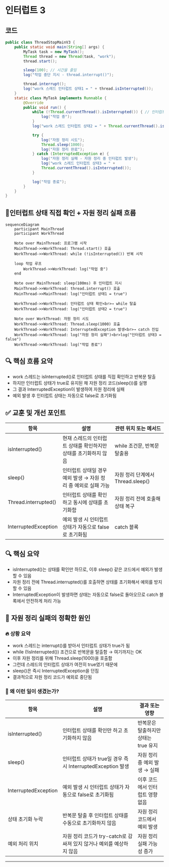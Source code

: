 # 인터럽트 3

## 코드
```java
public class ThreadStopMainV3 {
    public static void main(String[] args) {
        MyTask task = new MyTask();
        Thread thread = new Thread(task, "work");
        thread.start();

        sleep(100); // 시간을 줄임
        log("작업 중단 지시 - thread.interrupt()");

        thread.interrupt();
        log("work 스레드 인터럽트 상태1 = " + thread.isInterrupted());
    }
    static class MyTask implements Runnable {
        @Override
        public void run() {
            while (!Thread.currentThread().isInterrupted()) { // 인터럽트 상태 변경X
                log("작업 중");
            }
            log("work 스레드 인터럽트 상태2 = " + Thread.currentThread().isInterrupted());

            try {
                log("자원 정리 시도");
                Thread.sleep(1000);
                log("자원 정리 완료");
            } catch (InterruptedException e) {
                log("자원 정리 실패 - 자원 정리 중 인터럽트 발생");
                log("work 스레드 인터럽트 상태3 = " +
                Thread.currentThread().isInterrupted());
            }

            log("작업 종료");
        }
    }
}
```

## 🧵인터럽트 상태 직접 확인 + 자원 정리 실패 흐름
```mermaid
sequenceDiagram
    participant MainThread
    participant WorkThread

    Note over MainThread: 프로그램 시작
    MainThread->>WorkThread: Thread.start() 호출
    WorkThread->>WorkThread: while (!isInterrupted()) 반복 시작

    loop 작업 루프
        WorkThread->>WorkThread: log("작업 중")
    end

    Note over MainThread: sleep(100ms) 후 인터럽트 지시
    MainThread->>WorkThread: thread.interrupt() 호출
    MainThread->>MainThread: log("인터럽트 상태1 = true")

    WorkThread->>WorkThread: 인터럽트 상태 확인<br>→ while 탈출
    WorkThread->>WorkThread: log("인터럽트 상태2 = true")

    Note over WorkThread: 자원 정리 시도
    WorkThread->>WorkThread: Thread.sleep(1000) 호출
    WorkThread->>WorkThread: InterruptedException 발생<br>→ catch 진입
    WorkThread->>WorkThread: log("자원 정리 실패")<br>log("인터럽트 상태3 = false")
    WorkThread->>WorkThread: log("작업 종료")
```


## 🔍 핵심 흐름 요약
- work 스레드는 isInterrupted()로 인터럽트 상태를 직접 확인하고 반복문 탈출
- 하지만 인터럽트 상태가 true로 유지된 채 자원 정리 코드(sleep())를 실행
- 그 결과 InterruptedException이 발생하여 자원 정리에 실패
- 예외 발생 후 인터럽트 상태는 자동으로 false로 초기화됨


## ✅ 교훈 및 개선 포인트

| 항목                     | 설명                                                                 | 관련 위치 또는 메서드             |
|--------------------------|----------------------------------------------------------------------|-----------------------------------|
| isInterrupted()          | 현재 스레드의 인터럽트 상태를 확인하지만 상태를 초기화하지 않음       | while 조건문, 반복문 탈출용       |
| sleep()                  | 인터럽트 상태일 경우 예외 발생 → 자원 정리 중 예외로 실패 가능         | 자원 정리 단계에서 Thread.sleep() |
| Thread.interrupted()     | 인터럽트 상태를 확인하고 동시에 상태를 초기화함                        | 자원 정리 전에 호출해 상태 복구   |
| InterruptedException     | 예외 발생 시 인터럽트 상태가 자동으로 false로 초기화됨                 | catch 블록                        |


## 🔍 핵심 요약
- isInterrupted()는 상태를 확인만 하므로, 이후 sleep() 같은 코드에서 예외가 발생할 수 있음
- 자원 정리 전에 Thread.interrupted()를 호출하면 상태를 초기화해서 예외를 방지할 수 있음
- InterruptedException이 발생하면 상태는 자동으로 false로 돌아오므로 catch 블록에서 안전하게 처리 가능

## 🧩 자원 정리 실패의 정확한 원인
### 🔥 상황 요약
- work 스레드는 interrupt()를 받아서 인터럽트 상태가 true가 됨
- while (!isInterrupted()) 조건으로 반복문을 탈출함 → 여기까지는 OK
- 이후 자원 정리를 위해 Thread.sleep(1000)을 호출함
- 그런데 스레드의 인터럽트 상태가 여전히 true였기 때문에
- sleep()은 즉시 InterruptedException을 던짐
- 결과적으로 자원 정리 코드가 예외로 중단됨

### 🧪 왜 이런 일이 생겼는가?

| 항목                  | 설명                                                                 | 결과 또는 영향                         |
|-----------------------|----------------------------------------------------------------------|----------------------------------------|
| isInterrupted()       | 인터럽트 상태를 확인만 하고 초기화하지 않음                          | 반복문은 탈출하지만 상태는 true 유지     |
| sleep()               | 인터럽트 상태가 true일 경우 즉시 InterruptedException 발생           | 자원 정리 중 예외 발생 → 실패           |
| InterruptedException  | 예외 발생 시 인터럽트 상태가 자동으로 false로 초기화됨               | 이후 코드에서 인터럽트 영향 없음        |
| 상태 초기화 누락      | 반복문 탈출 후 인터럽트 상태를 수동으로 초기화하지 않음              | 자원 정리 코드에서 예외 발생             |
| 예외 처리 위치        | 자원 정리 코드가 try-catch로 감싸져 있지 않거나 예외를 예상하지 않음 | 자원 정리 실패 가능성 증가              |

---





